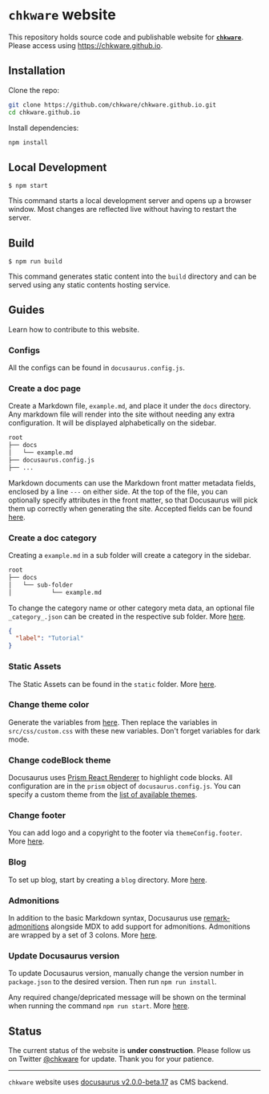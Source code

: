 # `chkware` website

This repository holds source code and publishable website for [**`chkware`**](https://github.com/chkware/cli#readme). Please access using https://chkware.github.io.

## Installation

Clone the repo:

```sh
git clone https://github.com/chkware/chkware.github.io.git
cd chkware.github.io
```

Install dependencies:

```sh
npm install
```

## Local Development

```
$ npm start
```

This command starts a local development server and opens up a browser window. Most changes are reflected live without having to restart the server.

## Build

```
$ npm run build
```

This command generates static content into the `build` directory and can be served using any static contents hosting service.

## Guides

Learn how to contribute to this website.

### Configs

All the configs can be found in `docusaurus.config.js`.

### Create a doc page

Create a Markdown file, `example.md`, and place it under the `docs` directory. Any markdown file will render into the site without needing any extra configuration. It will be displayed alphabetically on the sidebar.

```bash
root
├── docs
│   └── example.md
├── docusaurus.config.js
├── ...
```

Markdown documents can use the Markdown front matter metadata fields, enclosed by a line `---` on either side. At the top of the file, you can optionally specify attributes in the front matter, so that Docusaurus will pick them up correctly when generating the site. Accepted fields can be found [here](https://docusaurus.io/docs/next/api/plugins/@docusaurus/plugin-content-docs#markdown-front-matter).

### Create a doc category

Creating a `example.md` in a sub folder will create a category in the sidebar.

```bash
root
├── docs
│	└── sub-folder
│           └── example.md
```

To change the category name or other category meta data, an optional file `_category_.json` can be created in the respective sub folder. More [here](https://docusaurus.io/docs/next/sidebar/autogenerated#autogenerated-sidebar-metadata).

```json
{
  "label": "Tutorial"
}
```

### Static Assets

The Static Assets can be found in the `static` folder. More [here](https://docusaurus.io/docs/next/static-assets).

### Change theme color

Generate the variables from [here](https://docusaurus.io/docs/next/styling-layout#styling-your-site-with-infima). Then replace the variables in `src/css/custom.css` with these new variables. Don't forget variables for dark mode.

### Change codeBlock theme

Docusaurus uses [Prism React Renderer](https://github.com/FormidableLabs/prism-react-renderer) to highlight code blocks. All configuration are in the `prism` object of `docusaurus.config.js`. You can specify a custom theme from the [list of available themes](https://github.com/FormidableLabs/prism-react-renderer/tree/master/src/themes).

### Change footer

You can add logo and a copyright to the footer via `themeConfig.footer`. More [here](https://docusaurus.io/docs/next/api/themes/configuration#footer-1).

### Blog

To set up blog, start by creating a `blog` directory. More [here](https://docusaurus.io/docs/next/blog).

### Admonitions

In addition to the basic Markdown syntax, Docusaurus use [remark-admonitions](https://github.com/elviswolcott/remark-admonitions) alongside MDX to add support for admonitions. Admonitions are wrapped by a set of 3 colons. More [here](https://docusaurus.io/docs/next/markdown-features/admonitions).

### Update Docusaurus version

To update Docusaurus version, manually change the version number in `package.json` to the desired version. Then run `npm run install`.

Any required change/depricated message will be shown on the terminal when running the command `npm run start`. More [here](https://docusaurus.io/docs/next/installation#updating-your-docusaurus-version).

## Status

The current status of the website is **under construction**. Please follow us on Twitter [@chkware](https://twitter.com/chkware) for update. Thank you for your patience.

---

`chkware` website uses [docusaurus v2.0.0-beta.17](https://github.com/facebook/docusaurus/releases/tag/v2.0.0-beta.17) as CMS backend.

